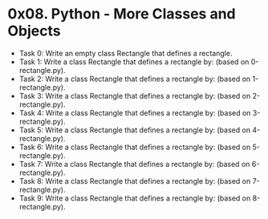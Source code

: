 # 0x08. Python - More Classes and Objects
- Task 0: Write an empty class Rectangle that defines a rectangle.
- Task 1: Write a class Rectangle that defines a rectangle by: (based on 0-rectangle.py).
- Task 2: Write a class Rectangle that defines a rectangle by: (based on 1-rectangle.py).
- Task 3: Write a class Rectangle that defines a rectangle by: (based on 2-rectangle.py).
- Task 4: Write a class Rectangle that defines a rectangle by: (based on 3-rectangle.py).
- Task 5: Write a class Rectangle that defines a rectangle by: (based on 4-rectangle.py).
- Task 6: Write a class Rectangle that defines a rectangle by: (based on 5-rectangle.py).
- Task 7: Write a class Rectangle that defines a rectangle by: (based on 6-rectangle.py).
- Task 8: Write a class Rectangle that defines a rectangle by: (based on 7-rectangle.py).
- Task 9: Write a class Rectangle that defines a rectangle by: (based on 8-rectangle.py).
